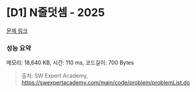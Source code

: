 # [D1] N줄덧셈 - 2025 

[문제 링크](https://swexpertacademy.com/main/code/problem/problemDetail.do?contestProbId=AV5QFZtaAscDFAUq) 

### 성능 요약

메모리: 18,640 KB, 시간: 110 ms, 코드길이: 700 Bytes



> 출처: SW Expert Academy, https://swexpertacademy.com/main/code/problem/problemList.do